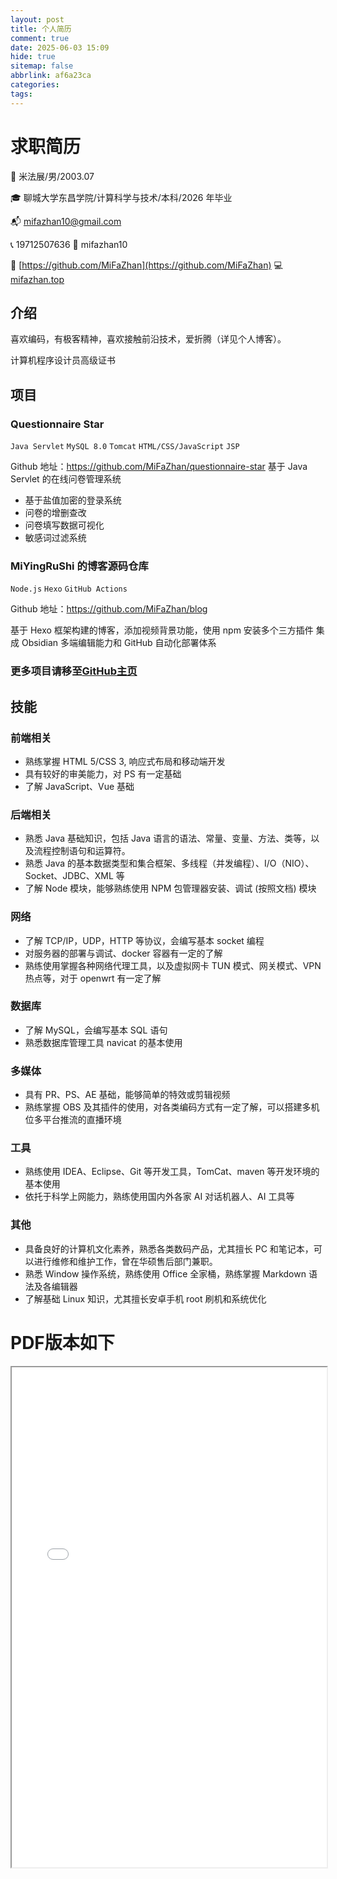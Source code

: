 ```yaml
---
layout: post
title: 个人简历
comment: true
date: 2025-06-03 15:09
hide: true
sitemap: false
abbrlink: af6a23ca
categories: 
tags:
---
```

# 求职简历

👔 米法展/男/2003.07

🎓 聊城大学东昌学院/计算科学与技术/本科/2026 年毕业

📬 [mifazhan10@gmail.com](mailto:mifazhan10@gmail.com)

📞 19712507636   📩 mifazhan10

🔗 [https://github.com/MiFaZhan](https://github.com/MiFaZhan)  💻 [mifazhan.top](https://mifazhan.top/)

## 介绍

喜欢编码，有极客精神，喜欢接触前沿技术，爱折腾（详见个人博客）。

计算机程序设计员高级证书

## 项目

### Questionnaire Star

`Java Servlet` `MySQL 8.0` `Tomcat`  `HTML/CSS/JavaScript` `JSP`

Github 地址：https://github.com/MiFaZhan/questionnaire-star
基于 Java Servlet 的在线问卷管理系统

- 基于盐值加密的登录系统
- 问卷的增删查改
- 问卷填写数据可视化
- 敏感词过滤系统

### MiYingRuShi 的博客源码仓库

`Node.js` `Hexo` `GitHub Actions`

Github 地址：https://github.com/MiFaZhan/blog

基于 Hexo 框架构建的博客，添加视频背景功能，使用 npm 安装多个三方插件
集成 Obsidian 多端编辑能力和 GitHub 自动化部署体系

### 更多项目请移至[GitHub主页](https://github.com/MiFaZhan)


## 技能

### 前端相关

- 熟练掌握 HTML 5/CSS 3, 响应式布局和移动端开发
- 具有较好的审美能力，对 PS 有一定基础
- 了解 JavaScript、Vue 基础

### 后端相关

- 熟悉 Java 基础知识，包括 Java 语言的语法、常量、变量、方法、类等，以及流程控制语句和运算符。
- 熟悉 Java 的基本数据类型和集合框架、多线程（并发编程）、I/O（NIO）、Socket、JDBC、XML 等
- 了解 Node 模块，能够熟练使用 NPM 包管理器安装、调试 (按照文档) 模块

### 网络

- 了解 TCP/IP，UDP，HTTP 等协议，会编写基本 socket 编程
- 对服务器的部署与调试、docker 容器有一定的了解
- 熟练使用掌握各种网络代理工具，以及虚拟网卡 TUN 模式、网关模式、VPN 热点等，对于 openwrt 有一定了解

### 数据库

- 了解 MySQL，会编写基本 SQL 语句
- 熟悉数据库管理工具 navicat 的基本使用

### 多媒体

- 具有 PR、PS、AE 基础，能够简单的特效或剪辑视频
- 熟练掌握 OBS 及其插件的使用，对各类编码方式有一定了解，可以搭建多机位多平台推流的直播环境

### 工具

- 熟练使用 IDEA、Eclipse、Git 等开发工具，TomCat、maven 等开发环境的基本使用
- 依托于科学上网能力，熟练使用国内外各家 AI 对话机器人、AI 工具等

### 其他

- 具备良好的计算机文化素养，熟悉各类数码产品，尤其擅长 PC 和笔记本，可以进行维修和维护工作，曾在华硕售后部门兼职。
- 熟悉 Window 操作系统，熟练使用 Office 全家桶，熟练掌握 Markdown 语法及各编辑器
- 了解基础 Linux 知识，尤其擅长安卓手机 root 刷机和系统优化



# PDF版本如下

<div>
  <iframe 
    src="/pdfjs/web/viewer.html?file=/PDF/米法展-简历-2.pdf" 
    width="100%" 
    height="800px"
  ></iframe>
</div>